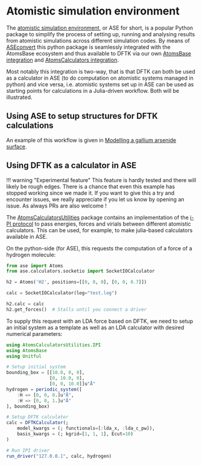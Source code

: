 # Atomistic simulation environment

The [atomistic simulation environment](https://wiki.fysik.dtu.dk/ase/index.html),
or ASE for short,
is a popular Python package to simplify the process of setting up,
running and analysing results from atomistic simulations across different simulation codes.
By means of [ASEconvert](https://github.com/mfherbst/ASEconvert.jl) this python package
is seamlessly integrated with the AtomsBase ecosystem and thus available to DFTK via
our own [AtomsBase integration](@ref) and [AtomsCalculators integration](@ref).

Most notably this integration is two-way, that is that DFTK can both be used as a
calculator in ASE (to do computation on atomistic systems managed in python) and vice
versa, i.e. atomistic systems set up in ASE can be used as starting points for
calculations in a Julia-driven workflow. Both will be illustrated.

## Using ASE to setup structures for DFTK calculations

An example of this workflow is given in [Modelling a gallium arsenide surface](@ref).

## Using DFTK as a calculator in ASE

!!! warning "Experimental feature"
    This feature is hardly tested and there will likely be rough edges.
    There is a chance that even this example has stopped working since we made it.
    If you want to give this a try and encounter issues, we really appreciate
    if you let us know by opening an issue. As always PRs are also welcome !

The [AtomsCalculatorsUtilities](https://github.com/JuliaMolSim/AtomsCalculatorsUtilities.jl)
package contains an implementation of the [i-PI protocol](https://github.com/i-pi/i-pi)
to pass energies, forces and virials between different atomistic calculators.
This can be used, for example, to make julia-based calculators available in ASE.

On the python-side (for ASE), this requests the computation of a force
of a hydrogen molecule:

```python
from ase import Atoms
from ase.calculators.socketio import SocketIOCalculator

h2 = Atoms('H2', positions=[[0, 0, 0], [0, 0, 0.7]])

calc = SocketIOCalculator(log="test.log")

h2.calc = calc
h2.get_forces()  # Stalls until you connect a driver
```

To supply this request with an LDA force based on DFTK,
we need to setup an initial system as a template
as well as an LDA calculator with desired numerical parameters:

```julia
using AtomsCalculatorsUtilities.IPI
using AtomsBase
using Unitful

# Setup initial system
bounding_box = [[10.0, 0, 0],
                [0, 10.0, 0],
                [0, 0, 10.0]]u"Å"
hydrogen = periodic_system([
    :H => [0, 0, 0.]u"Å",
    :H => [0, 0, 1.]u"Å"
], bounding_box)

# Setup DFTK calculator
calc = DFTKCalculator(;
    model_kwargs = (; functionals=[:lda_x, :lda_c_pw]),
    basis_kwargs = (; kgrid=[1, 1, 1], Ecut=10)
)

# Run IPI driver
run_driver("127.0.0.1", calc, hydrogen)
```
